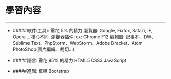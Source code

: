 # 學習內容

---
* #####軟件(工具): 需花 5% 的精力
        瀏覽器: Google, Fixfox, Safari, IE, Opera .. 核心不同. 
    瀏覽器插件: ex: Chrome F12
	編輯器: 記事本、DW、 Sublime Text、PhpStorm、WebStorm、Adobe Bracket、Atom
	        PhotoShop(圖片編輯、裁切...)
*  #####語言: 需花 95% 的精力
        HTML5
	    CSS3
	    JavaScript
    
*  #####進階:
        框架
  	    Bootstrap




